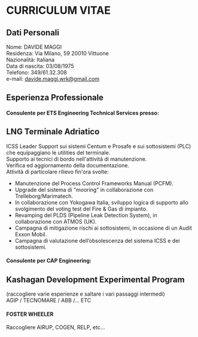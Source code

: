 CURRICULUM VITAE
================   
## Dati Personali  

Nome: DAVIDE MAGGI     
Residenza: Via Milano, 59 20010 Vittuone   
Nazionalità: Italiana   
Data di nascita: 03/08/1975    
Telefono: 349/61.32.308      
e-mail: davide.maggi.wrk@gmail.com   

## Esperienza Professionale

#### Consulente per ETS Engineering Technical Services presso:   

## LNG Terminale Adriatico   
ICSS Leader Support sui sistemi Centum e Prosafe e sui sottosistemi (PLC) che equipaggiano le utilities del terminale.   
Supporto ai tecnici di bordo nell'attività di manutenzione.   
Verifica ed aggiornamento della documentazione.   
Attività di particolare rilievo fin'ora svolte:
- Manutenzione del Process Control Frameworks Manual (PCFM).
- Upgrade del sistema di "mooring" in collaborazione con Trelleborg/Marimatech.
- In collaborazione con Yokogawa Italia, sviluppo logica di supporto allo svolgimento del voting test del Fire & Gas di impianto.
- Revamping del PLDS (Pipeline Leak Detection System), in collaborazione con ATMOS (UK).
- Campagna di mitigazione rischi ai sottosistemi, in occasione di un Audit Exxon Mobil.
- Campagna di valutazione dell’obsolescenza del sistema ICSS e dei sottosistemi.

#### Consulente per CAP Engineering:    
## Kashagan Development Experimental Program   
(raccogliere varie esperienze e saltare i vari passaggi intermedi)  
AGIP / TECNOMARE / ABB /... ETC

#### FOSTER WHEELER
Raccogliere AIRUP, COGEN, RELP, etc... 

#### 
